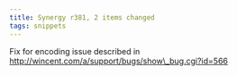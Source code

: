 ```yaml
---
title: Synergy r381, 2 items changed
tags: snippets
---
```


Fix for encoding issue described in http://wincent.com/a/support/bugs/show\_bug.cgi?id=566
